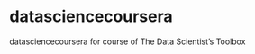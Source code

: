 datasciencecoursera
===================

datasciencecoursera for course of The Data Scientist’s Toolbox
